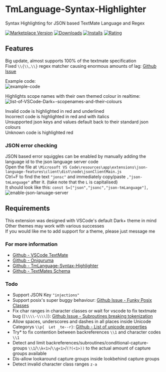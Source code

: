 # TmLanguage-Syntax-Highlighter
Syntax Highlighting for JSON based TextMate Language and Regex

[![Marketplace Version](https://vsmarketplacebadge.apphb.com/version-short/redcmd.tmlanguage-syntax-highlighter.svg)](https://marketplace.visualstudio.com/items?itemName=redcmd.tmlanguage-syntax-highlighter)
[![Downloads](https://vsmarketplacebadge.apphb.com/downloads-short//RedCMD.tmlanguage-syntax-highlighter.svg)](https://marketplace.visualstudio.com/items?itemName=RedCMD.tmlanguage-syntax-highlighter)
[![Installs](https://vsmarketplacebadge.apphb.com/installs-short//RedCMD.tmlanguage-syntax-highlighter.svg)](https://marketplace.visualstudio.com/items?itemName=RedCMD.tmlanguage-syntax-highlighter)
[![Rating](https://vsmarketplacebadge.apphb.com/rating-short//RedCMD.tmlanguage-syntax-highlighter.svg)](https://marketplace.visualstudio.com/items?itemName=RedCMD.tmlanguage-syntax-highlighter)


## Features
Big update, almost supports 100% of the textmate specification  
Fixed `\\{\\,\\}` regex matcher causing enormous amounts of lag: [Github Issue](https://github.com/microsoft/vscode-textmate/issues/166)

Example code:  
![example-code](https://github.com/RedCMD/TmLanguage-Syntax-Highlighter/blob/main/images/Example%20Code%20V1.2.png?raw=true)

Highlights scope names with their own themed colour in realtime:  
![list-of-VSCode-Dark+-scopenames-and-their-colours](https://github.com/RedCMD/TmLanguage-Syntax-Highlighter/blob/main/images/VSCode%20Dark+%20theme%20coloured%20scope-names.png?raw=true)

Invalid code is highlighted in red and underlined  
Incorrect code is highlighted in red and with italics  
Unsupported json keys and values default back to their standard json colours  
Unknown code is highlighted red  

### JSON error checking
JSON based error squiggles can be enabled by manually adding the language id to the json language server code  
Open the file at `\Microsoft VS Code\resources\app\extensions\json-language-features\client\dist\node\jsonClientMain.js`  
Ctrl+F to find the text `"jonsc"` and immediately copy/paste `,"json-tmLanguage"` after it. (take note that the `L` is capitalised)  
It should look like this: `const S=["json","jsonc","json-tmLanguage"],`  
![enable-json-lanuage-server](https://github.com/RedCMD/TmLanguage-Syntax-Highlighter/blob/main/images/Enable%20Json%20language%20server.png?raw=true)  



## Requirements
This extension was designed with VSCode's default Dark+ theme in mind  
Other themes may work with various successes  
If you would like me to add support for a theme, please just message me  


### For more information
* [Github - VSCode TextMate](https://github.com/microsoft/vscode-textmate)
* [Github - Oniguruma](https://github.com/kkos/oniguruma)
* [Github - TmLanguage-Syntax-Highlighter](https://github.com/RedCMD/TmLanguage-Syntax-Highlighter)
* [Github - TextMates Schema](https://github.com/martinring/tmlanguage)


### Todo
* Support JSON Key `"injections"`
* Support posix's super buggy behaviour: [Github Issue - Funky Posix Classes](https://github.com/microsoft/vscode-textmate/issues/165)
* Fix char ranges in character classes or wait for vscode to fix textmate bug (`[\\\\-\\\\]`): [Github Issue - Subroutines breaking tokenization](https://github.com/microsoft/vscode-textmate/issues/164)
* Allow spaces, underscores and dashes in all places inside Unicode Categorys `\\p{  Let _te--r}`: [Github - List of unicode properties](https://github.com/kkos/oniguruma/blob/bb31b4d402ee3f3a3bc4855c9d0271f43a3e4793/doc/UNICODE_PROPERTIES)
* Try* to fix contention between backreferences `\\1` and character codes `\\1`
* Detect and limit backreferences/subroutines/conditional-capture-groups `\\1`/`\\k<1>`/`\\g<1>`/`(?(<1>))` to the actual amount of capture groups available
* Dis-allow lookaround capture groups inside lookbehind capture groups
* Detect invalid character class ranges `z-a`